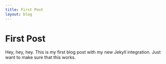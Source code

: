 ```yaml
---
title: First Post
layout: blog
---
```


# First Post

Hey, hey, hey. This is my first blog post with my new Jekyll integration. Just want to make sure that this works.
